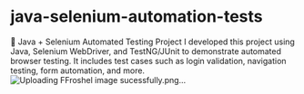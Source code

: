 # java-selenium-automation-tests
🚀 Java + Selenium Automated Testing Project I developed this project using Java, Selenium WebDriver, and TestNG/JUnit to demonstrate automated browser testing. It includes test cases such as login validation, navigation testing, form automation, and more.
![Uploading FFroshel image sucessfully.png…]()
